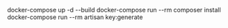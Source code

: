 
docker-compose up -d --build
docker-compose run --rm composer install
docker-compose run --rm artisan key:generate